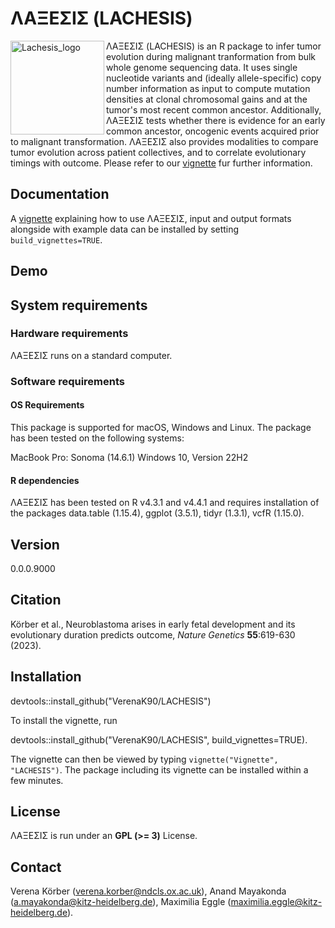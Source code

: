 

# &Lambda;&Alpha;&Xi;&Epsilon;&Sigma;&Iota;&Sigma; (LACHESIS) 
<img width="150" height="150" alt="Lachesis_logo" src="https://github.com/user-attachments/assets/5c4d8701-72e5-4fa1-9895-8fb83a04edd2" align="left"/>


&Lambda;&Alpha;&Xi;&Epsilon;&Sigma;&Iota;&Sigma; (LACHESIS) is an R package to infer tumor evolution during malignant tranformation from bulk whole genome sequencing data. It uses single nucleotide variants and (ideally allele-specific) copy number information as input to compute mutation densities at clonal chromosomal gains and at the tumor's most recent common ancestor. Additionally, &Lambda;&Alpha;&Xi;&Epsilon;&Sigma;&Iota;&Sigma; tests whether there is evidence for an early common ancestor, oncogenic events acquired prior to malignant transformation. &Lambda;&Alpha;&Xi;&Epsilon;&Sigma;&Iota;&Sigma; also provides modalities to compare tumor evolution across patient collectives, and to correlate evolutionary timings with outcome. Please refer to our [vignette](vignettes/vignette_LACHESIS.Rmd) fur further information. 
<br clear="left"/>
## Documentation

A [vignette](vignettes/vignette_LACHESIS.Rmd) explaining how to use &Lambda;&Alpha;&Xi;&Epsilon;&Sigma;&Iota;&Sigma;, input and output formats alongside with example data can be installed by setting `build_vignettes=TRUE`.

## Demo 


## System requirements

### Hardware requirements

&Lambda;&Alpha;&Xi;&Epsilon;&Sigma;&Iota;&Sigma; runs on a standard computer.

### Software requirements

#### OS Requirements

This package is supported for macOS, Windows and Linux. The package has been tested on the following systems:

MacBook Pro: Sonoma (14.6.1)
Windows 10, Version 22H2

#### R dependencies

&Lambda;&Alpha;&Xi;&Epsilon;&Sigma;&Iota;&Sigma; has been tested on R v4.3.1 and v4.4.1 and requires installation of the packages data.table (1.15.4), ggplot (3.5.1), tidyr (1.3.1), vcfR (1.15.0).

## Version

0.0.0.9000

## Citation

Körber et al., Neuroblastoma arises in early fetal development and its evolutionary duration predicts outcome, *Nature Genetics* **55**:619-630 (2023).

## Installation

devtools::install_github("VerenaK90/LACHESIS")

To install the vignette, run

devtools::install_github("VerenaK90/LACHESIS", build_vignettes=TRUE).

The vignette can then be viewed by typing `vignette("Vignette", "LACHESIS")`. The package including its vignette can be installed within a few minutes.

## License

&Lambda;&Alpha;&Xi;&Epsilon;&Sigma;&Iota;&Sigma; is run under an **GPL (>= 3)** License.

## Contact

Verena Körber (verena.korber@ndcls.ox.ac.uk), Anand Mayakonda (a.mayakonda@kitz-heidelberg.de), Maximilia Eggle (maximilia.eggle@kitz-heidelberg.de).
